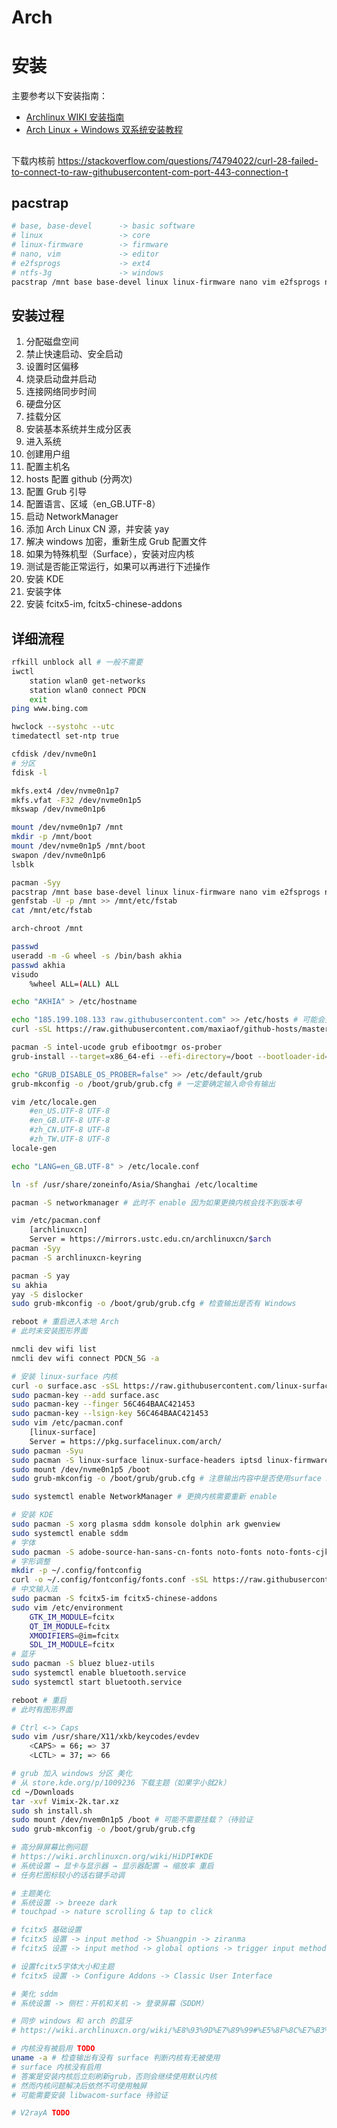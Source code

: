 # Arch

# 安装

主要参考以下安装指南：

- [Archlinux WIKI 安装指南](https://wiki.archlinuxcn.org/wiki/%E5%AE%89%E8%A3%85%E6%8C%87%E5%8D%97)
- [Arch Linux + Windows 双系统安装教程](https://blog.linioi.com/posts/18/)

##

下载内核前 https://stackoverflow.com/questions/74794022/curl-28-failed-to-connect-to-raw-githubusercontent-com-port-443-connection-t

## pacstrap

```sh
# base, base-devel      -> basic software
# linux                 -> core
# linux-firmware        -> firmware
# nano, vim             -> editor
# e2fsprogs             -> ext4
# ntfs-3g               -> windows
pacstrap /mnt base base-devel linux linux-firmware nano vim e2fsprogs ntfs-3g
```

## 安装过程

1. 分配磁盘空间
2. 禁止快速启动、安全启动
3. 设置时区偏移
4. 烧录启动盘并启动
5. 连接网络同步时间
6. 硬盘分区
7. 挂载分区
8. 安装基本系统并生成分区表
9. 进入系统
10. 创建用户组
11. 配置主机名
12. hosts 配置 github (分两次)
13. 配置 Grub 引导
14. 配置语言、区域（en_GB.UTF-8）
15. 启动 NetworkManager
16. 添加 Arch Linux CN 源，并安装 yay
17. 解决 windows 加密，重新生成 Grub 配置文件
18. 如果为特殊机型（Surface），安装对应内核
19. 测试是否能正常运行，如果可以再进行下述操作
20. 安装 KDE
21. 安装字体
22. 安装 fcitx5-im, fcitx5-chinese-addons

## 详细流程

```sh
rfkill unblock all # 一般不需要
iwctl
    station wlan0 get-networks
    station wlan0 connect PDCN
    exit
ping www.bing.com

hwclock --systohc --utc
timedatectl set-ntp true

cfdisk /dev/nvme0n1
# 分区
fdisk -l

mkfs.ext4 /dev/nvme0n1p7
mkfs.vfat -F32 /dev/nvme0n1p5
mkswap /dev/nvme0n1p6

mount /dev/nvme0n1p7 /mnt
mkdir -p /mnt/boot
mount /dev/nvme0n1p5 /mnt/boot
swapon /dev/nvme0n1p6
lsblk

pacman -Syy
pacstrap /mnt base base-devel linux linux-firmware nano vim e2fsprogs ntfs-3g
genfstab -U -p /mnt >> /mnt/etc/fstab
cat /mnt/etc/fstab

arch-chroot /mnt

passwd
useradd -m -G wheel -s /bin/bash akhia
passwd akhia
visudo
    %wheel ALL=(ALL) ALL

echo "AKHIA" > /etc/hostname

echo "185.199.108.133 raw.githubusercontent.com" >> /etc/hosts # 可能会变
curl -sSL https://raw.githubusercontent.com/maxiaof/github-hosts/master/hosts | tee -a /etc/hosts

pacman -S intel-ucode grub efibootmgr os-prober
grub-install --target=x86_64-efi --efi-directory=/boot --bootloader-id=grub --recheck # 未配置 windows 引导

echo "GRUB_DISABLE_OS_PROBER=false" >> /etc/default/grub
grub-mkconfig -o /boot/grub/grub.cfg # 一定要确定输入命令有输出

vim /etc/locale.gen
    #en_US.UTF-8 UTF-8
    #en_GB.UTF-8 UTF-8
    #zh_CN.UTF-8 UTF-8
    #zh_TW.UTF-8 UTF-8
locale-gen

echo "LANG=en_GB.UTF-8" > /etc/locale.conf

ln -sf /usr/share/zoneinfo/Asia/Shanghai /etc/localtime

pacman -S networkmanager # 此时不 enable 因为如果更换内核会找不到版本号

vim /etc/pacman.conf
    [archlinuxcn]
    Server = https://mirrors.ustc.edu.cn/archlinuxcn/$arch
pacman -Syy
pacman -S archlinuxcn-keyring

pacman -S yay
su akhia
yay -S dislocker
sudo grub-mkconfig -o /boot/grub/grub.cfg # 检查输出是否有 Windows

reboot # 重启进入本地 Arch
# 此时未安装图形界面

nmcli dev wifi list
nmcli dev wifi connect PDCN_5G -a

# 安装 linux-surface 内核
curl -o surface.asc -sSL https://raw.githubusercontent.com/linux-surface/linux-surface/master/pkg/keys/surface.asc
sudo pacman-key --add surface.asc
sudo pacman-key --finger 56C464BAAC421453
sudo pacman-key --lsign-key 56C464BAAC421453
sudo vim /etc/pacman.conf
    [linux-surface]
    Server = https://pkg.surfacelinux.com/arch/
sudo pacman -Syu
sudo pacman -S linux-surface linux-surface-headers iptsd linux-firmware-marvell # current 可能需要安装命令行代理才能跑 居然Syy就解决了... 也没有完全解决iptsd 还是要看运气
sudo mount /dev/nvme0n1p5 /boot
sudo grub-mkconfig -o /boot/grub/grub.cfg # 注意输出内容中是否使用surface kernel

sudo systemctl enable NetworkManager # 更换内核需要重新 enable

# 安装 KDE
sudo pacman -S xorg plasma sddm konsole dolphin ark gwenview
sudo systemctl enable sddm
# 字体
sudo pacman -S adobe-source-han-sans-cn-fonts noto-fonts noto-fonts-cjk noto-fonts-emoji ttf-sarasa-gothic
# 字形调整
mkdir -p ~/.config/fontconfig
curl -o ~/.config/fontconfig/fonts.conf -sSL https://raw.githubusercontent/szclsya/dotfiles/blob/master/fontconfig/fonts.conf
# 中文输入法
sudo pacman -S fcitx5-im fcitx5-chinese-addons
sudo vim /etc/environment
    GTK_IM_MODULE=fcitx
    QT_IM_MODULE=fcitx
    XMODIFIERS=@im=fcitx
    SDL_IM_MODULE=fcitx
# 蓝牙
sudo pacman -S bluez bluez-utils
sudo systemctl enable bluetooth.service
sudo systemctl start bluetooth.service

reboot # 重启
# 此时有图形界面

# Ctrl <-> Caps
sudo vim /usr/share/X11/xkb/keycodes/evdev
    <CAPS> = 66; => 37
    <LCTL> = 37; => 66

# grub 加入 windows 分区 美化
# 从 store.kde.org/p/1009236 下载主题（如果字小就2k）
cd ~/Downloads
tar -xvf Vimix-2k.tar.xz
sudo sh install.sh
sudo mount /dev/nvem0n1p5 /boot # 可能不需要挂载？（待验证
sudo grub-mkconfig -o /boot/grub/grub.cfg

# 高分屏屏幕比例问题
# https://wiki.archlinuxcn.org/wiki/HiDPI#KDE
# 系统设置 → 显卡与显示器 → 显示器配置 → 缩放率 重启
# 任务栏图标较小的话右键手动调

# 主题美化
# 系统设置 -> breeze dark
# touchpad -> nature scrolling & tap to click

# fcitx5 基础设置
# fcitx5 设置 -> input method -> Shuangpin -> ziranma
# fcitx5 设置 -> input method -> global options -> trigger input method -> alt+shrift

# 设置fcitx5字体大小和主题
# fcitx5 设置 -> Configure Addons -> Classic User Interface

# 美化 sddm
# 系统设置 -> 侧栏：开机和关机 -> 登录屏幕（SDDM）

# 同步 windows 和 arch 的蓝牙
# https://wiki.archlinuxcn.org/wiki/%E8%93%9D%E7%89%99#%E5%8F%8C%E7%B3%BB%E7%BB%9F%E9%85%8D%E5%AF%B9
```

```sh
# 内核没有被启用 TODO
uname -a # 检查输出有没有 surface 判断内核有无被使用
# surface 内核没有启用
# 答案是安装内核后立刻刷新grub，否则会继续使用默认内核
# 然而内核问题解决后依然不可使用触屏
# 可能需要安装 libwacom-surface 待验证
```

```sh
# V2rayA TODO
```
